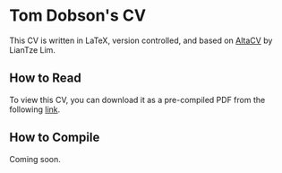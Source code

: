 # Tom Dobson's CV
This CV is written in LaTeX, version controlled, and based on [AltaCV](https://github.com/liantze/AltaCV) by LianTze Lim.

## How to Read
To view this CV, you can download it as a pre-compiled PDF from the following [link](https://github.com/dobsontxx/CV/blob/main/TomDobsonCV.pdf).

## How to Compile
Coming soon.
